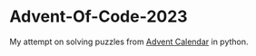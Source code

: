 # Advent-Of-Code-2023
My attempt on solving puzzles from  [Advent Calendar](https://adventofcode.com/2023)
in python.
